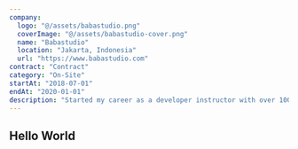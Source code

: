 ```yaml
---
company:
  logo: "@/assets/babastudio.png"
  coverImage: "@/assets/babastudio-cover.png"
  name: "Babastudio"
  location: "Jakarta, Indonesia"
  url: "https://www.babastudio.com"
contract: "Contract"
category: "On-Site"
startAt: "2018-07-01"
endAt: "2020-01-01"
description: "Started my career as a developer instructor with over 100 students, promoted to Full-Stack Laravel Developer, successfully completed government projects, enhanced an E-Learning platform, and supported marketing to increase sales by 50% with a fast, user-friendly landing page during the pandemic."
---
```


## Hello World